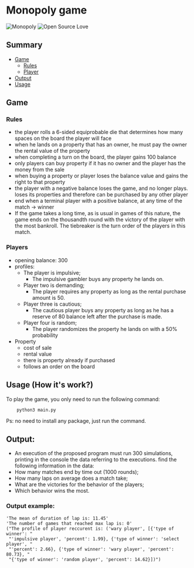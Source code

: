 # Monopoly game

![Monopoly](https://img.shields.io/badge/Monopoly-v1.0-green.svg?style=flat-square)
![Open Source Love](https://img.shields.io/badge/Open%20Source-Love-blue.svg?style=flat-square)

## Summary

* [Game](#game)
  * [Rules](#rules)
  * [Player](#player)
* [Output](#output)
* [Usage](#usage)

## Game
### Rules
- the player rolls a 6-sided equiprobable die that determines how many spaces on the board the player will face
- when he lands on a property that has an owner, he must pay the owner the rental value of the property
- when completing a turn on the board, the player gains 100 balance
- only players can buy property if it has no owner and the player has the money from the sale
- when buying a property or player loses the balance value and gains the right to that property
- the player with a negative balance loses the game, and no longer plays. loses its properties and therefore can be purchased by any other player
- end when a terminal player with a positive balance, at any time of the match -> winner
- If the game takes a long time, as is usual in games of this nature, the game ends on the thousandth round with the victory of the player with the most bankroll. The tiebreaker is the turn order of the players in this
match.

### Players
- opening balance: 300
- profiles:
  - The player is impulsive;
    - The impulsive gambler buys any property he lands on.
  - Player two is demanding;
    - The player requires any property as long as the rental purchase amount is 50.
  - Player three is cautious;
    - The cautious player buys any property as long as he has a reserve of 80 balance left after the purchase is made.
  - Player four is random;
    - The player randomizes the property he lands on with a 50% probability
- Property
  - cost of sale
  - rental value
  - there is property already if purchased
  - follows an order on the board

## Usage (How it's work?)

To play the game, you only need to run the following command:

```
    python3 main.py
```

Ps: no need to install any package, just run the command.

## Output:

- An execution of the proposed program must run 300 simulations, printing in the console the data referring to the executions. find the following information in the data:
- How many matches end by time out (1000 rounds);
- How many laps on average does a match take;
- What are the victories for the behavior of the players;
- Which behavior wins the most.

### Output example:

```
'The mean of duration of lap is: 11.45'
'The number of games that reached max lap is: 0'
("The profile of player reccurent is: ('wary player', [{'type of winner': "
 "'impulsive player', 'percent': 1.99}, {'type of winner': 'select player', "
 "'percent': 2.66}, {'type of winner': 'wary player', 'percent': 80.73}, "
 "{'type of winner': 'random player', 'percent': 14.62}])")
```